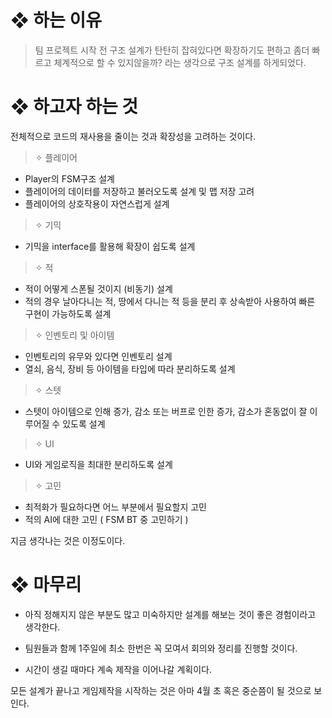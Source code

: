 <h1 id="❖-하는-이유">❖ 하는 이유</h1>
<blockquote>
<p>팀 프로젝트 시작 전 구조 설계가 탄탄히 잡혀있다면 확장하기도 편하고
좀더 빠르고 체계적으로 할 수 있지않을까? 라는 생각으로 구조 설계를 하게되었다.</p>
</blockquote>
<h1 id="❖-하고자-하는-것">❖ 하고자 하는 것</h1>
<p>전체적으로 코드의 재사용을 줄이는 것과 확장성을 고려하는 것이다. </p>
<blockquote>
<p>✧ 플레이어</p>
</blockquote>
<ul>
<li>Player의 FSM구조 설계</li>
<li>플레이어의 데이터를 저장하고 불러오도록 설계 및 맵 저장 고려</li>
<li>플레이어의 상호작용이 자연스럽게 설계</li>
</ul>
<blockquote>
<p>✧ 기믹</p>
</blockquote>
<ul>
<li>기믹을 interface를 활용해 확장이 쉽도록 설계</li>
</ul>
<blockquote>
<p>✧ 적</p>
</blockquote>
<ul>
<li>적이 어떻게 스폰될 것이지 (비동기) 설계</li>
<li>적의 경우 날아다니는 적, 땅에서 다니는 적 등을 분리 후 상속받아 사용하여 빠른 구현이 가능하도록 설계</li>
</ul>
<blockquote>
<p>✧ 인벤토리 및 아이템</p>
</blockquote>
<ul>
<li>인벤토리의 유무와 있다면 인벤토리 설계</li>
<li>열쇠, 음식, 장비 등 아이템을 타입에 따라 분리하도록 설계</li>
</ul>
<blockquote>
<p>✧ 스텟</p>
</blockquote>
<ul>
<li>스텟이 아이템으로 인해 증가, 감소 또는 버프로 인한 증가, 감소가 혼동없이 
잘 이루어질 수 있도록 설계</li>
</ul>
<blockquote>
<p>✧ UI</p>
</blockquote>
<ul>
<li>UI와 게임로직을 최대한 분리하도록 설계</li>
</ul>
<blockquote>
<p>✧ 고민</p>
</blockquote>
<ul>
<li>최적화가 필요하다면 어느 부분에서 필요할지 고민</li>
<li>적의 AI에 대한 고민 ( FSM BT 중 고민하기 )</li>
</ul>
<p>지금 생각나는 것은 이정도이다.</p>
<h1 id="❖-마무리">❖ 마무리</h1>
<ul>
<li><p>아직 정해지지 않은 부분도 많고 미숙하지만 설계를 해보는 것이 좋은 경험이라고 생각한다.</p>
</li>
<li><p>팀원들과 함께 1주일에 최소 한번은 꼭 모여서 회의와 정리를 진행할 것이다.</p>
</li>
<li><p>시간이 생길 때마다 계속 제작을 이어나갈 계획이다.</p>
</li>
</ul>
<p>모든 설계가 끝나고  게임제작을 시작하는 것은 아마 4월 초 혹은 중순쯤이 될 것으로 보인다.</p>